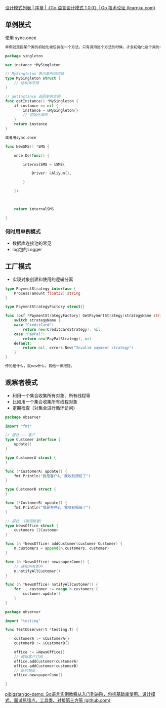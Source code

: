[设计模式列表 | 序章 |《Go 语言设计模式 1.0.0》| Go 技术论坛 (learnku.com)](https://learnku.com/docs/go-patterns/1.0.0/she-ji-mo-shi-lie-biao/14732)

## 单例模式
使用 sync.once
```go
单例就是指某个类的初始化被包装在一个方法，只有调用这个方法的时候，才会初始化这个类的一个实例。

package singleton

var instance *MySingleton

// MySingleton 表示单例结构体
type MySingleton struct {
    // 结构体字段
}

// getInstance 返回单例实例
func getInstance() *MySingleton {
    if instance == nil {
        instance = &MySingleton{}
        // 初始化操作
    }
    return instance
}

或者用sync.once

func NewSMS() *SMS {

    once.Do(func() {

        internalSMS = &SMS{

            Driver: &Aliyun{},

        }

    })

  

    return internalSMS

}

```

### 何时用单例模式
- 数据库连接池的常见
- log包的Logger


## 工厂模式
- 实现对象创建和使用的逻辑分离

```go
type PaymentStrategy interface {
    Process(amount float32) string
}

type PaymentStrategyFactory struct{}

func (psf *PaymentStrategyFactory) GetPaymentStrategy(strategyName string) (PaymentStrategy, error) {
    switch strategyName {
    case "CreditCard":
        return new(CreditCardStrategy), nil
    case "PayPal":
        return new(PayPalStrategy), nil
    default:
        return nil, errors.New("Invalid payment strategy")
    }
}

传的是什么，就new什么，其他一律报错。
```


## 观察者模式
- 利用一个集合收集所有对象、所有线程等
- 比如用一个集合收集所有线程对象
- 定期检查（对集合进行循环访问）
```go
package observer

import "fmt"

// 报社 —— 客户
type Customer interface {
    update()
}

type CustomerA struct {
}

func (*CustomerA) update() {
    fmt.Println("我是客户A, 我收到报纸了")
}

type CustomerB struct {
}

func (*CustomerB) update() {
    fmt.Println("我是客户B, 我收到报纸了")
}

// 报社 （被观察者)
type NewsOffice struct {
    customers []Customer
}

func (n *NewsOffice) addCustomer(customer Customer) {
    n.customers = append(n.customers, customer)
}

func (n *NewsOffice) newspaperCome() {
    // 通知所有客户
    n.notifyAllCustomer()
}

func (n *NewsOffice) notifyAllCustomer() {
    for _, customer := range n.customers {
        customer.update()
    }
}


```

```go
package observer

import "testing"

func TestObserver(t *testing.T) {

    customerA := &CustomerA{}
    customerB := &CustomerB{}

    office := &NewsOffice{}
    // 模拟客户订阅
    office.addCustomer(customerA)
    office.addCustomer(customerB)
    // 新的报纸
    office.newspaperCome()

}
```

[pibigstar/go-demo: Go语言实例教程从入门到进阶，包括基础库使用、设计模式、面试易错点、工具类、对接第三方等 (github.com)](https://github.com/pibigstar/go-demo)
